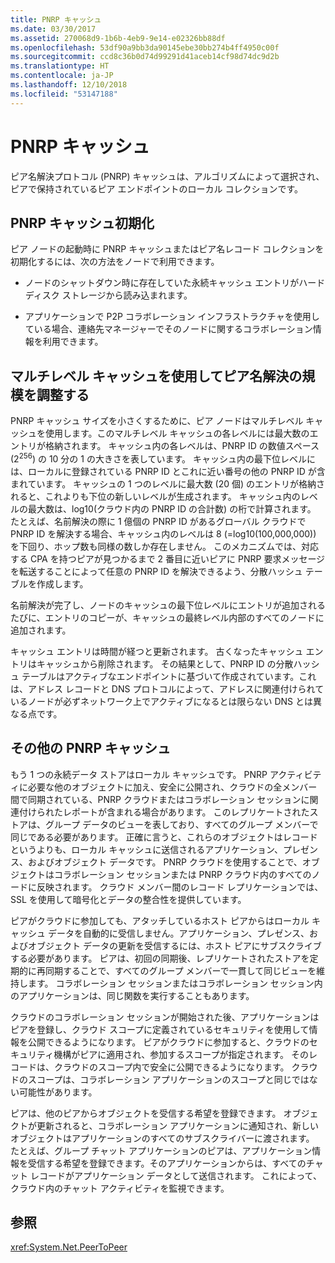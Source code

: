 ```yaml
---
title: PNRP キャッシュ
ms.date: 03/30/2017
ms.assetid: 270068d9-1b6b-4eb9-9e14-e02326bb88df
ms.openlocfilehash: 53df90a9bb3da90145ebe30bb274b4ff4950c00f
ms.sourcegitcommit: ccd8c36b0d74d99291d41aceb14cf98d74dc9d2b
ms.translationtype: HT
ms.contentlocale: ja-JP
ms.lasthandoff: 12/10/2018
ms.locfileid: "53147188"
---
```

# <a name="pnrp-caches"></a>PNRP キャッシュ
ピア名解決プロトコル (PNRP) キャッシュは、アルゴリズムによって選択され、ピアで保持されているピア エンドポイントのローカル コレクションです。  
  
## <a name="pnrp-cache-initialization"></a>PNRP キャッシュ初期化  
 ピア ノードの起動時に PNRP キャッシュまたはピア名レコード コレクションを初期化するには、次の方法をノードで利用できます。  
  
-   ノードのシャットダウン時に存在していた永続キャッシュ エントリがハード ディスク ストレージから読み込まれます。  
  
-   アプリケーションで P2P コラボレーション インフラストラクチャを使用している場合、連絡先マネージャーでそのノードに関するコラボレーション情報を利用できます。  
  
## <a name="scaling-peer-name-resolution-with-a-multi-level-cache"></a>マルチレベル キャッシュを使用してピア名解決の規模を調整する  
 PNRP キャッシュ サイズを小さくするために、ピア ノードはマルチレベル キャッシュを使用します。このマルチレベル キャッシュの各レベルには最大数のエントリが格納されます。 キャッシュ内の各レベルは、PNRP ID の数値スペース (2<sup>256</sup>) の 10 分の 1 の大きさを表しています。 キャッシュ内の最下位レベルには、ローカルに登録されている PNRP ID とこれに近い番号の他の PNRP ID が含まれています。 キャッシュの 1 つのレベルに最大数 (20 個) のエントリが格納されると、これよりも下位の新しいレベルが生成されます。 キャッシュ内のレベルの最大数は、log10(クラウド内の PNRP ID の合計数) の桁で計算されます。 たとえば、名前解決の際に 1 億個の PNRP ID があるグローバル クラウドで PNRP ID を解決する場合、キャッシュ内のレベルは 8 (=log10(100,000,000)) を下回り、ホップ数も同様の数しか存在しません。 このメカニズムでは、対応する CPA を持つピアが見つかるまで 2 番目に近いピアに PNRP 要求メッセージを転送することによって任意の PNRP ID を解決できるよう、分散ハッシュ テーブルを作成します。  
  
 名前解決が完了し、ノードのキャッシュの最下位レベルにエントリが追加されるたびに、エントリのコピーが、キャッシュの最終レベル内部のすべてのノードに追加されます。  
  
 キャッシュ エントリは時間が経つと更新されます。 古くなったキャッシュ エントリはキャッシュから削除されます。 その結果として、PNRP ID の分散ハッシュ テーブルはアクティブなエンドポイントに基づいて作成されています。これは、アドレス レコードと DNS プロトコルによって、アドレスに関連付けられているノードが必ずネットワーク上でアクティブになるとは限らない DNS とは異なる点です。  
  
## <a name="other-pnrp-caches"></a>その他の PNRP キャッシュ  
 もう 1 つの永続データ ストアはローカル キャッシュです。  PNRP アクティビティに必要な他のオブジェクトに加え、安全に公開され、クラウドの全メンバー間で同期されている、PNRP クラウドまたはコラボレーション セッションに関連付けられたレポートが含まれる場合があります。 このレプリケートされたストアは、グループ データのビューを表しており、すべてのグループ メンバーで同じである必要があります。 正確に言うと、これらのオブジェクトはレコードというよりも、ローカル キャッシュに送信されるアプリケーション、プレゼンス、およびオブジェクト データです。 PNRP クラウドを使用することで、オブジェクトはコラボレーション セッションまたは PNRP クラウド内のすべてのノードに反映されます。  クラウド メンバー間のレコード レプリケーションでは、SSL を使用して暗号化とデータの整合性を提供しています。  
  
 ピアがクラウドに参加しても、アタッチしているホスト ピアからはローカル キャッシュ データを自動的に受信しません。アプリケーション、プレゼンス、およびオブジェクト データの更新を受信するには、ホスト ピアにサブスクライブする必要があります。 ピアは、初回の同期後、レプリケートされたストアを定期的に再同期することで、すべてのグループ メンバーで一貫して同じビューを維持します。  コラボレーション セッションまたはコラボレーション セッション内のアプリケーションは、同じ関数を実行することもあります。  
  
 クラウドのコラボレーション セッションが開始された後、アプリケーションはピアを登録し、クラウド スコープに定義されているセキュリティを使用して情報を公開できるようになります。 ピアがクラウドに参加すると、クラウドのセキュリティ機構がピアに適用され、参加するスコープが指定されます。  そのレコードは、クラウドのスコープ内で安全に公開できるようになります。 クラウドのスコープは、コラボレーション アプリケーションのスコープと同じではない可能性があります。  
  
 ピアは、他のピアからオブジェクトを受信する希望を登録できます。 オブジェクトが更新されると、コラボレーション アプリケーションに通知され、新しいオブジェクトはアプリケーションのすべてのサブスクライバーに渡されます。 たとえば、グループ チャット アプリケーションのピアは、アプリケーション情報を受信する希望を登録できます。そのアプリケーションからは、すべてのチャット レコードがアプリケーション データとして送信されます。  これによって、クラウド内のチャット アクティビティを監視できます。  
  
## <a name="see-also"></a>参照  
 <xref:System.Net.PeerToPeer>
